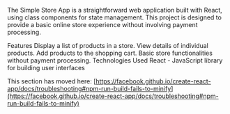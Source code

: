 The Simple Store App is a straightforward web application built with React, using class components for state management. This project is designed to provide a basic online store experience without involving payment processing.

Features
Display a list of products in a store.
View details of individual products.
Add products to the shopping cart.
Basic store functionalities without payment processing.
Technologies Used
React - JavaScript library for building user interfaces

This section has moved here: [https://facebook.github.io/create-react-app/docs/troubleshooting#npm-run-build-fails-to-minify](https://facebook.github.io/create-react-app/docs/troubleshooting#npm-run-build-fails-to-minify)
